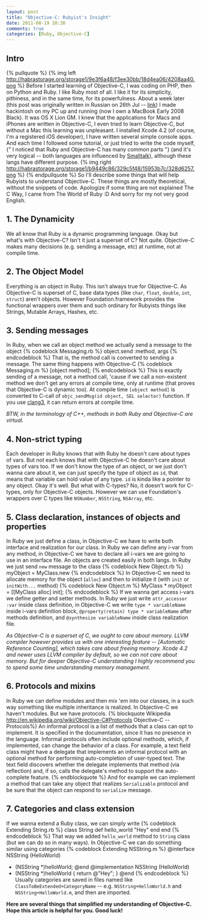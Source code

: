 ```yaml
---
layout: post
title: "Objective-C: Rubyist's Insight"
date: 2011-08-19 10:30
comments: true
categories: [Ruby, Objective-C]
---
```


## Intro
{% pullquote %}
{% img left http://habrastorage.org/storage1/9e3f6a48/f3ee30bb/18d4ea06/4208aa40.png %} Before I started learning of Objective-C, I was coding on PHP, then on Python and Ruby. I like Ruby most of all. I like it for its simplicity, pithiness, and in the same time, for its powerfulness. About a week later (this post was originally written in Russian on 26th Jul -- [link](http://habrahabr.ru/blogs/macosxdev/124974/)) I made hackintosh on my PC up and running (now I own a MacBook Early 2008 Black). It was OS X Lion GM. I knew that the applications for Macs and iPhones are written in Objective-C, I even tried to learn Objective-C, but without a Mac this learning was unpleasant. I installed Xcode 4.2 (of course, I'm a registered iOS developer), I have written several simple console apps. And each time I followed some tutorial, or just tried to write the code myself, {" I noticed that Ruby and Objective-C has many common parts "} (and it's very logical -- both languages are influenced by [Smalltalk](http://en.wikipedia.org/wiki/Smalltalk)), although these langs have different purpose. {% img right http://habrastorage.org/storage1/b9449c86/329c5f48/15953b7c/328d6257.png %}
{% endpullquote %}
So I'll describe some things that will help Rubyists to understand Objective-C. These things are mostly theoretical, without the snippets of code. Apologize if some thing are not explained The C Way, I came from The World of Ruby :D
And sorry for my not very good English.
<!--more-->
## 1. The Dynamicity
We all know that Ruby is a dynamic programming language. Okay but what's with Objective-C? Isn't it just a superset of C? Not quite. Objective-C makes many decisions (e.g. sending a message, etc) at runtime, not at compile time.
## 2. The Object Model
Everything is an object in Ruby. This isn't always true for Objective-C. As Objective-C is superset of C, base data types (like `char`, `float`, `double`, `int`, `struct`) aren't objects. However Foundation.framework provides the functional wrappers over them and such ordinary for Rubyists things like Strings, Mutable Arrays, Hashes, etc.
## 3. Sending messages
In Ruby, when we call an object method we actually send a message to the object
{% codeblock Messaging.rb %}
object.send :method, args
{% endcodeblock %}
That is, the method call is converted to sending a message. The same thing happens with Objective-C
{% codeblock Messaging.m %}
[object method];
{% endcodeblock %}
This is exactly sending of a message, not a method call, 'cause if we call a non-existent method we don't get any errors at compile time, only at runtime (that proves that Objective-C is dynamic too). At compile time `[object method]` is converted to C-call of `objc_sendMsg(id object, SEL selector)` function.
If you use [clang3](http://clang.llvm.org/), it can return errors at compile time.

_BTW, in the terminology of C++, methods in both Ruby and Objective-C are virtual._
## 4. Non-strict typing
Each developer in Ruby knows that with Ruby he doesn't care about types of vars. But not each knows that with Objective-C he doesn't care about types of vars too. If we don't know the type of an object, or we just don't wanna care about it, we can just specify the type of object as `id`, that means that variable can hold value of any type. `id` is kinda like a pointer to any object.
Okay it's well. But what with C-types? No, it doesn't work for C-types, only for Objective-C objects. However we can use Foundation's wrappers over C types like `NSNumber`, `NSString`, `NSArray`, etc.
## 5. Class declaration, instances of objects and properties
In Ruby we just define a class, in Objective-C we have to write both interface and realization for our class. In Ruby we can define any i-var from any method, in Objective-C we have to declare all i-vars we are going to use in an interface file.
An objects are created easily in both langs. In Ruby we just send `new` message to the class
{% codeblock New Object.rb %}
myObject = MyClass.new
{% endcodeblock %}
In Objective-C we need to allocate memory for the object (`alloc`) and then to initialize it (with `init` or `initWith...` method)
{% codeblock New Object.m %}
MyClass * myObject = [[MyClass alloc] init];
{% endcodeblock %}
If we wanna get access i-vars we define getter and setter methods. In Ruby we just write `attr_accessor :var` inside class definition, in Objective-C we write `type * variableName` inside i-vars definition block, `@property(retain) type * variableName` after methods definition, and `@synthesize variableName` inside class realization file.

_As Objective-C is a superset of C, we ought to care about memory. LLVM compiler however provides us with one interesting feature -- [Automatic Reference Counting], which takes care about freeing memory. Xcode 4.2 and newer uses LLVM compiler by default, so we can not care about memory. But for deeper Objective-C understanding I highly recommend you to spend some time understanding memory management._
## 6. Protocols and mixins
In Ruby we can define modules and then mix 'em into our classes, in a such way something like multiple inheritance is realized. In Objective-C we haven't modules. But we have protocols.
{% blockquote Wikipedia http://en.wikipedia.org/wiki/Objective-C#Protocols Objective-C -- Protocols%}
An informal protocol is a list of methods that a class can opt to implement. It is specified in the documentation, since it has no presence in the language. Informal protocols often include optional methods, which, if implemented, can change the behavior of a class. For example, a text field class might have a delegate that implements an informal protocol with an optional method for performing auto-completion of user-typed text. The text field discovers whether the delegate implements that method (via reflection) and, if so, calls the delegate's method to support the auto-complete feature.
{% endblockquote %}
And for example we can implement a method that can take any object that realizes `Serializable` protocol and be sure that the object can respond to `serialize` message.
## 7. Categories and class extension
If we wanna extend a Ruby class, we can simply write
{% codeblock Extending String.rb %}
class String
  def hello_world
    "Hey"
  end
end
{% endcodeblock %}
That way we added `hello_world` method to `String` class (but we can do so in many ways). In Objective-C we can do something similar using categories
{% codeblock Extending NSString.m %}
@interface NSString (HelloWorld)
+ (NSString *)helloWorld;
@end
@implementation NSString (HelloWorld)
+ (NSString *)helloWorld
{
  return @"Hey";
}
@end
{% endcodeblock %}
Usually categories are saved in files named like `ClassToBeExtended+CategoryName` -- e.g. `NSString+HelloWorld.h` and `NSString+HelloWorld.m`, and then are imported.

__Here are several things that simplified my understanding of Objective-C. Hope this article is helpful for you. Good luck!__